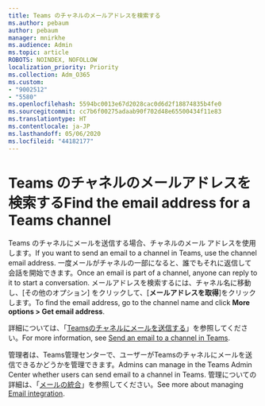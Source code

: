 ```yaml
---
title: Teams のチャネルのメールアドレスを検索する
ms.author: pebaum
author: pebaum
manager: mnirkhe
ms.audience: Admin
ms.topic: article
ROBOTS: NOINDEX, NOFOLLOW
localization_priority: Priority
ms.collection: Adm_O365
ms.custom:
- "9002512"
- "5580"
ms.openlocfilehash: 5594bc0013e67d2028cac0d6d2f18874835b4fe0
ms.sourcegitcommit: cc7b6f00275adaab90f702d48e65500434f11e83
ms.translationtype: HT
ms.contentlocale: ja-JP
ms.lasthandoff: 05/06/2020
ms.locfileid: "44182177"
---
```

# <a name="find-the-email-address-for-a-teams-channel"></a><span data-ttu-id="eaad0-102">Teams のチャネルのメールアドレスを検索する</span><span class="sxs-lookup"><span data-stu-id="eaad0-102">Find the email address for a Teams channel</span></span>

<span data-ttu-id="eaad0-103">Teams のチャネルにメールを送信する場合、チャネルのメール アドレスを使用します。</span><span class="sxs-lookup"><span data-stu-id="eaad0-103">If you want to send an email to a channel in Teams, use the channel email address.</span></span> <span data-ttu-id="eaad0-104">一度メールがチャネルの一部になると、誰でもそれに返信して会話を開始できます。</span><span class="sxs-lookup"><span data-stu-id="eaad0-104">Once an email is part of a channel, anyone can reply to it to start a conversation.</span></span> <span data-ttu-id="eaad0-105">メールアドレスを検索するには、チャネル名に移動し、[その他のオプション] をクリックして、[**メールアドレスを取得**]をクリックします。</span><span class="sxs-lookup"><span data-stu-id="eaad0-105">To find the email address, go to the channel name and click **More options > Get email address**.</span></span>

<span data-ttu-id="eaad0-106">詳細については、「[Teamsのチャネルにメールを送信する](https://support.office.com/article/send-an-email-to-a-channel-in-teams-d91db004-d9d7-4a47-82e6-fb1b16dfd51e)」を参照してください。</span><span class="sxs-lookup"><span data-stu-id="eaad0-106">For more information, see [Send an email to a channel in Teams](https://support.office.com/article/send-an-email-to-a-channel-in-teams-d91db004-d9d7-4a47-82e6-fb1b16dfd51e).</span></span>

<span data-ttu-id="eaad0-107">管理者は、Teams管理センターで、ユーザーがTeamsのチャネルにメールを送信できるかどうかを管理できます。</span><span class="sxs-lookup"><span data-stu-id="eaad0-107">Admins can manage in the Teams Admin Center whether users can send email to a channel in Teams.</span></span> <span data-ttu-id="eaad0-108">管理についての詳細は、「[メールの統合](https://docs.microsoft.com/microsoftteams/enable-features-office-365#email-integration)」を参照してください。</span><span class="sxs-lookup"><span data-stu-id="eaad0-108">See more about managing [Email integration](https://docs.microsoft.com/microsoftteams/enable-features-office-365#email-integration).</span></span>
